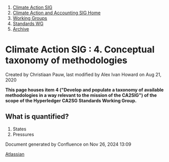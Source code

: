 1. [Climate Action SIG](index.html)
2. [Climate Action and Accounting SIG Home](Climate-Action-and-Accounting-SIG-Home_19005445.html)
3. [Working Groups](Working-Groups_19005701.html)
4. [Standards WG](Standards-WG_19005755.html)
5. [Archive](Archive_19005831.html)

# Climate Action SIG : 4. Conceptual taxonomy of methodologies

Created by Christiaan Pauw, last modified by Alex Ivan Howard on Aug 21, 2020

**This page houses item 4 ("Develop and populate a taxonomy of available methodologies in a way relevant to the mission of the CA2SIG") of the scope of the Hyperledger CA2SG Standards Working Group.** 

## What is quantified?

1. States
2. Pressures

Document generated by Confluence on Nov 26, 2024 13:09

[Atlassian](http://www.atlassian.com/)
